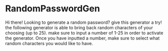 # RandomPasswordGen
Hi there! 
Looking to generate a random password? give this generator a try!
the following generator is able to bring back random characters of your choosing (up to 25).
make sure to input a number of 1-25 in order to activate the generator. 
Once you have inputted a number, make sure to select what random characters you would like to have. 
